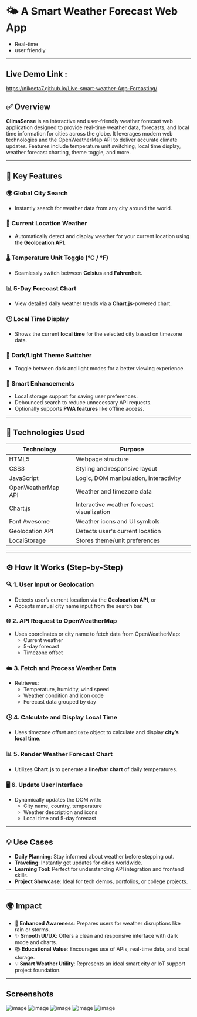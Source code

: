 # 🌤️ A Smart Weather Forecast Web App

- Real-time
- user friendly
---

## Live Demo Link :

 https://nikeeta7.github.io/Live-smart-weather-App-Forcasting/

## ✅ Overview

**ClimaSense** is an interactive and user-friendly weather forecast web application designed to provide real-time weather data, 
forecasts, and local time information for cities across the globe. It leverages modern web technologies and the OpenWeatherMap API 
to deliver accurate climate updates. Features include temperature unit switching, local time display, weather forecast charting, theme toggle, and more.

---

## 🌟 Key Features

### 🌍 Global City Search
- Instantly search for weather data from any city around the world.

### 📍 Current Location Weather
- Automatically detect and display weather for your current location using the **Geolocation API**.

### 🌡 Temperature Unit Toggle (°C / °F)
- Seamlessly switch between **Celsius** and **Fahrenheit**.

### 📊 5-Day Forecast Chart
- View detailed daily weather trends via a **Chart.js**-powered chart.

### 🕒 Local Time Display
- Shows the current **local time** for the selected city based on timezone data.

### 🎨 Dark/Light Theme Switcher
- Toggle between dark and light modes for a better viewing experience.

### 🧠 Smart Enhancements
- Local storage support for saving user preferences.
- Debounced search to reduce unnecessary API requests.
- Optionally supports **PWA features** like offline access.

---

## 🧰 Technologies Used

| Technology            | Purpose                                      |
|-----------------------|----------------------------------------------|
| HTML5                 | Webpage structure                            |
| CSS3                  | Styling and responsive layout                |
| JavaScript            | Logic, DOM manipulation, interactivity       |
| OpenWeatherMap API    | Weather and timezone data                    |
| Chart.js              | Interactive weather forecast visualization   |
| Font Awesome          | Weather icons and UI symbols                 |
| Geolocation API       | Detects user's current location              |
| LocalStorage          | Stores theme/unit preferences                |


---

## ⚙️ How It Works (Step-by-Step)

### 🔍 1. User Input or Geolocation
- Detects user’s current location via the **Geolocation API**, or
- Accepts manual city name input from the search bar.

### 🌐 2. API Request to OpenWeatherMap
- Uses coordinates or city name to fetch data from OpenWeatherMap:
  - Current weather
  - 5-day forecast
  - Timezone offset

### ☁️ 3. Fetch and Process Weather Data
- Retrieves:
  - Temperature, humidity, wind speed
  - Weather condition and icon code
  - Forecast data grouped by day

### 🕒 4. Calculate and Display Local Time
- Uses timezone offset and `Date` object to calculate and display **city’s local time**.

### 📊 5. Render Weather Forecast Chart
- Utilizes **Chart.js** to generate a **line/bar chart** of daily temperatures.

### 🖥️ 6. Update User Interface
- Dynamically updates the DOM with:
  - City name, country, temperature
  - Weather description and icons
  - Local time and 5-day forecast

---

## 💡 Use Cases

- **Daily Planning**: Stay informed about weather before stepping out.
- **Traveling**: Instantly get updates for cities worldwide.
- **Learning Tool**: Perfect for understanding API integration and frontend skills.
- **Project Showcase**: Ideal for tech demos, portfolios, or college projects.

---

## 🌍 Impact

- 🧠 **Enhanced Awareness**: Prepares users for weather disruptions like rain or storms.
- ✨ **Smooth UI/UX**: Offers a clean and responsive interface with dark mode and charts.
- 📚 **Educational Value**: Encourages use of APIs, real-time data, and local storage.
- 💡 **Smart Weather Utility**: Represents an ideal smart city or IoT support project foundation.

---

## Screenshots

![image](https://github.com/user-attachments/assets/2c55a03d-2085-4a7b-956a-4d2fb4d4ec8b)
![image](https://github.com/user-attachments/assets/5965f717-a301-4ed6-94a1-95ab391b4d88)
![image](https://github.com/user-attachments/assets/6c492ff5-5335-4ff8-96a4-61968fc6f6fd)
![image](https://github.com/user-attachments/assets/c8ced46b-7e24-41a3-8ce9-714f230c1daa)
![image](https://github.com/user-attachments/assets/ed237640-359a-42de-ab45-e771d92aafc3)





